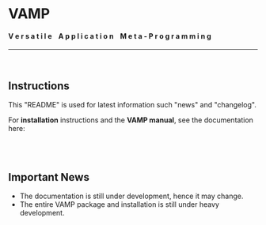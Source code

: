

# VAMP
#### V e r s a t i l e &nbsp;&nbsp; A p p l i c a t i o n &nbsp;&nbsp; M e t a - P r o g r a m m i n g
-----------------------------------------------------------------------------------------------
<br>



## Instructions

This "README" is used for latest information such "news" and "changelog".

For **installation** instructions and the **VAMP manual**, see the documentation here:


<br><br>
## Important News
- The documentation is still under development, hence it may change.
- The entire VAMP package and installation is still under heavy development.
